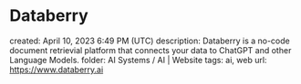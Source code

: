 # Databerry

created: April 10, 2023 6:49 PM (UTC)
description: Databerry is a no-code document retrievial platform that connects your data to ChatGPT and other Language Models.
folder: AI Systems / AI | Website
tags: ai, web
url: https://www.databerry.ai